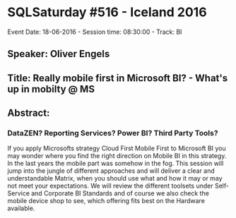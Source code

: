 # SQLSaturday #516 - Iceland 2016
Event Date: 18-06-2016 - Session time: 08:30:00 - Track: BI
## Speaker: Oliver Engels
## Title: Really mobile first in Microsoft BI? - What's up in mobilty @ MS
## Abstract:
### DataZEN? Reporting Services? Power BI? Third Party Tools?
If you apply Microsofts strategy Cloud First Mobile First to Microsoft BI you may wonder where you find the right direction on Mobile BI in this strategy. In the last years  the mobile part was somehow in the fog. This session will jump into the jungle of different approaches and will deliver a clear and understandable Matrix, when you should use what and how it may or may not meet your expectations. We will review the different toolsets under Self-Service and Corporate BI Standards and of course  we also check the mobile device shop to see, which offering fits best on the Hardware available.
